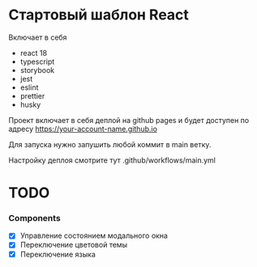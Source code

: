 # Стартовый шаблон React

Включает в себя
- react 18
- typescript
- storybook
- jest
- eslint
- prettier
- husky

Проект включает в себя деплой на github pages и будет доступен по адресу
https://your-account-name.github.io

Для запуска нужно запушить любой коммит в main ветку.

Настройку деплоя смотрите тут .github/workflows/main.yml

# TODO

### Components

- [x] Управление состоянием модального окна
- [x] Переключение цветовой темы
- [x] Переключение языка